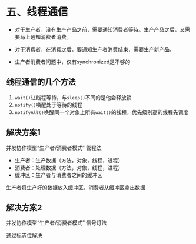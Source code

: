 # 五、线程通信

* 对于生产者，没有生产产品之前，需要通知消费者等待。生产产品之后，又需要马上通知消费者消费。

* 对于消费者，在消费之后，要通知生产者消费结束，需要生产新产品。

* 生产者消费者问题中，仅有synchronized是不够的

## 线程通信的几个方法

1. `wait()`让线程等待，与`sleep()`不同的是他会释放锁
2. `notify()`唤醒处于等待的线程
3. `notifyAll()`唤醒同一个对象上所有`wait()`的线程，优先级别高的线程先调度

## 解决方案1

并发协作模型“生产者/消费者模式”  管程法

* 生产者：生产数据（方法，对象，线程，进程）
* 消费者：处理数据（方法，对象，线程，进程）
* 缓冲区：生产者与消费者之间的缓冲区

生产者将生产好的数据放入缓冲区，消费者从缓冲区拿出数据

## 解决方案2

并发协作模型“生产者/消费者模式”  信号灯法

通过标志位解决